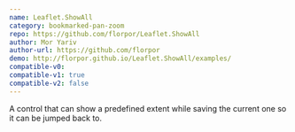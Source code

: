 ```yaml
---
name: Leaflet.ShowAll
category: bookmarked-pan-zoom
repo: https://github.com/florpor/Leaflet.ShowAll
author: Mor Yariv
author-url: https://github.com/florpor
demo: http://florpor.github.io/Leaflet.ShowAll/examples/
compatible-v0:
compatible-v1: true
compatible-v2: false
---
```


A control that can show a predefined extent while saving the current one so it can be jumped back to.
